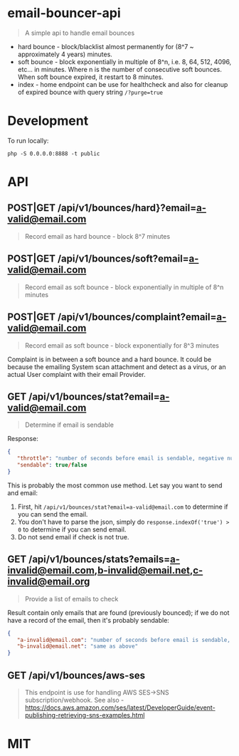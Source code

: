 # email-bouncer-api
> A simple api to handle email bounces

* hard bounce - block/blacklist almost permanently for (8^7 ~ approximately 4 years) minutes.
* soft bounce - block exponentially in multiple of 8^n, i.e. 8, 64, 512, 4096, etc... in minutes.  Where n is the number of consecutive soft bounces.  When soft bounce expired, it restart to 8 minutes.
* index - home endpoint can be use for healthcheck and also for cleanup of expired bounce with query string `/?purge=true`

# Development

To run locally:
```
php -S 0.0.0.0:8888 -t public
```

# API

## POST|GET /api/v1/bounces/hard}?email=a-valid@email.com
> Record email as hard bounce - block 8^7 minutes

## POST|GET /api/v1/bounces/soft?email=a-valid@email.com
> Record email as soft bounce - block exponentially in multiple of 8^n minutes

## POST|GET /api/v1/bounces/complaint?email=a-valid@email.com
> Record email as soft bounce - block exponentially for 8^3 minutes

Complaint is in between a soft bounce and a hard bounce.  It could be because the emailing System scan attachment and detect as a virus, or an actual User complaint with their email Provider.

## GET /api/v1/bounces/stat?email=a-valid@email.com
> Determine if email is sendable

Response:
```json
{
   "throttle": "number of seconds before email is sendable, negative number implies email is sendable",
   "sendable": true/false
}

```

This is probably the most common use method.  Let say you want to send and email:
1. First, hit `/api/v1/bounces/stat?email=a-valid@email.com` to determine if you can send the email.
2. You don't have to parse the json, simply do `response.indexOf('true') > 0` to determine if you can send email.
3. Do not send email if check is not true.

## GET /api/v1/bounces/stats?emails=a-invalid@email.com,b-invalid@email.net,c-invalid@email.org
> Provide a list of emails to check


Result contain only emails that are found (previously bounced); if we do not have a record of the email, then it's probably sendable:
```json
{
   "a-invalid@email.com": "number of seconds before email is sendable, negative number implies email is sendable",
   "b-invalid@email.net": "same as above"
}
```

## GET /api/v1/bounces/aws-ses
> This endpoint is use for handling AWS SES->SNS subscription/webhook.  See also - https://docs.aws.amazon.com/ses/latest/DeveloperGuide/event-publishing-retrieving-sns-examples.html 

# MIT
